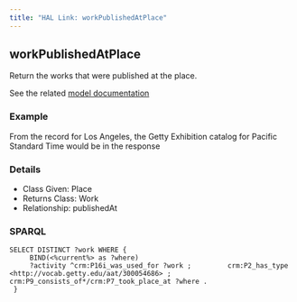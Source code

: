 ```yaml
---
title: "HAL Link: workPublishedAtPlace"
---
```


## workPublishedAtPlace

Return the works that were published at the place.

See the related [model documentation](/model/document/#creation-and-publication)

### Example

From the record for Los Angeles, the Getty Exhibition catalog for Pacific Standard Time would be in the response


### Details

* Class Given: Place
* Returns Class: Work
* Relationship: publishedAt


### SPARQL
```
SELECT DISTINCT ?work WHERE {
     BIND(<%current%> as ?where)
     ?activity ^crm:P16i_was_used_for ?work ;         crm:P2_has_type <http://vocab.getty.edu/aat/300054686> ;         crm:P9_consists_of*/crm:P7_took_place_at ?where .
 } 
```

